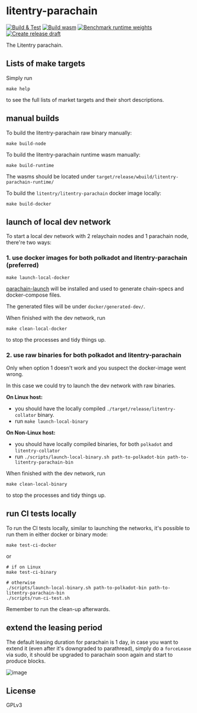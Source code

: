 # litentry-parachain
[![Build & Test](https://github.com/litentry/litentry-parachain/actions/workflows/build_and_run_test.yml/badge.svg)](https://github.com/litentry/litentry-parachain/actions/workflows/build_and_run_test.yml)
[![Build wasm](https://github.com/litentry/litentry-parachain/actions/workflows/build_wasm.yml/badge.svg)](https://github.com/litentry/litentry-parachain/actions/workflows/build_wasm.yml)
[![Benchmark runtime weights](https://github.com/litentry/litentry-parachain/actions/workflows/benchmark_runtime_weights.yml/badge.svg)](https://github.com/litentry/litentry-parachain/actions/workflows/benchmark_runtime_weights.yml)
[![Create release draft](https://github.com/litentry/litentry-parachain/actions/workflows/create_release_draft.yml/badge.svg)](https://github.com/litentry/litentry-parachain/actions/workflows/create_release_draft.yml)

The Litentry parachain.

## Lists of make targets
Simply run
```
make help
```
to see the full lists of market targets and their short descriptions.

## manual builds

To build the litentry-parachain raw binary manually:
```
make build-node
```

To build the litentry-parachain runtime wasm manually:
```
make build-runtime
```
The wasms should be located under `target/release/wbuild/litentry-parachain-runtime/`

To build the `litentry/litentry-parachain` docker image locally:
```
make build-docker
```

## launch of local dev network

To start a local dev network with 2 relaychain nodes and 1 parachain node, there're two ways:

### 1. use docker images for both polkadot and litentry-parachain (preferred)

```
make launch-local-docker
```
[parachain-launch](https://github.com/open-web3-stack/parachain-launch) will be installed and used to generate chain-specs and docker-compose files.

The generated files will be under `docker/generated-dev/`.

When finished with the dev network, run
```
make clean-local-docker
```
to stop the processes and tidy things up.

### 2. use raw binaries for both polkadot and litentry-parachain

Only when option 1 doesn't work and you suspect the docker-image went wrong.

In this case we could try to launch the dev network with raw binaries.

**On Linux host:**

- you should have the locally compiled `./target/release/litentry-collator` binary.
- run `make launch-local-binary`

**On Non-Linux host:**

- you should have locally compiled binaries, for both `polkadot` and `litentry-collator`
- run `./scripts/launch-local-binary.sh path-to-polkadot-bin path-to-litentry-parachain-bin`

When finished with the dev network, run
```
make clean-local-binary
```
to stop the processes and tidy things up.

## run CI tests locally

To run the CI tests locally, similar to launching the networks, it's possible to run them in either docker or binary mode:
```
make test-ci-docker
```
or
```
# if on Linux
make test-ci-binary

# otherwise
./scripts/launch-local-binary.sh path-to-polkadot-bin path-to-litentry-parachain-bin
./scripts/run-ci-test.sh
```
Remember to run the clean-up afterwards.

## extend the leasing period

The default leasing duration for parachain is 1 day, in case you want to extend it (even after it's downgraded to parathread), simply do a `forceLease` via sudo, it should be upgraded to parachain soon again and start to produce blocks.

![image](https://user-images.githubusercontent.com/7630809/135689832-1f57cd5c-7f83-4fce-9bb0-832b77a38dcc.png)

## License
GPLv3
